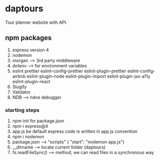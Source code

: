 # daptours

Tour planner website with API.

## npm packages

1. express version 4
2. nodemon
3. morgan --> 3rd party middleware
4. dotenv --> for environment variables
5. eslint
   prettier
   eslint-config-prettier eslint-plugin-prettier
   eslint-config-airbnb eslint-plugin-node eslint-plugin-import eslint-plugin-jsx-a11y eslint-plugin-react
6. Slugify
7. Validator
8. NDB --> ndoe debugger

### starting steps

1. npm init for package.json
2. npm i express@4
3. app.js be default express code is written in app.js convention
4. npm i nodemon
5. package.json --> "scripts" { "start": "nodemon app.js"}
6. \_\_dirname --> locate current folder (daptours)
7. fs.readFileSync() --> method, we can read files in a synchronous way
